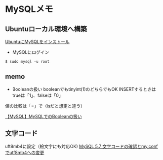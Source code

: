 # MySQLメモ

## Ubuntuローカル環境へ構築

[UbuntuにMySQLをインストール](https://qiita.com/houtarou/items/a44ce783d09201fc28f5)

- MySQLにログイン

```
$ sudo mysql -u root
```

## memo

- Booleanの扱い
booleanでもtinyint(1)のどちらでもOK
INSERTするときはtrueは「1」、falseは「0」

値の比較は「=」で（isだと想定と違う）

[【MySQL】MySQLでのBooleanの扱い](https://tmg0525.hatenadiary.jp/entry/2019/05/11/065857)

## 文字コード
uft8mb4に設定（絵文字にも対応OK)
[MySQL 5.7 文字コードの確認とmy.confでutf8mb4への変更](https://symfoware.blog.fc2.com/blog-entry-2244.html)

